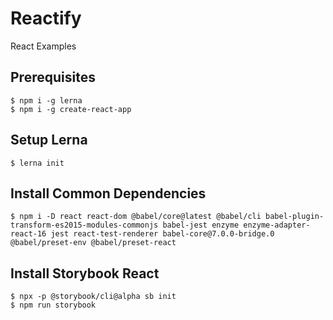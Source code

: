 # Reactify

React Examples

## Prerequisites

```
$ npm i -g lerna
$ npm i -g create-react-app
```

## Setup Lerna

```
$ lerna init
```

## Install Common Dependencies

```
$ npm i -D react react-dom @babel/core@latest @babel/cli babel-plugin-transform-es2015-modules-commonjs babel-jest enzyme enzyme-adapter-react-16 jest react-test-renderer babel-core@7.0.0-bridge.0 @babel/preset-env @babel/preset-react
```

## Install Storybook React

```
$ npx -p @storybook/cli@alpha sb init
$ npm run storybook
```
